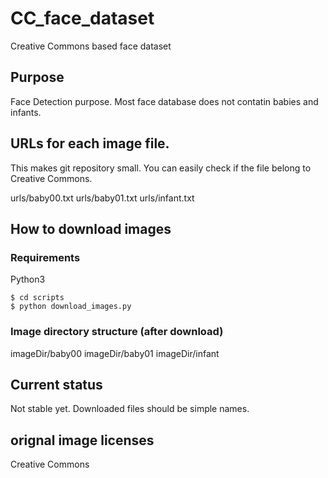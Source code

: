 # CC_face_dataset
Creative Commons based face dataset

## Purpose
Face Detection purpose.
Most face database does not contatin babies and infants.


## URLs for each image file.
This makes git repository small.
You can easily check if the file belong to Creative Commons.

urls/baby00.txt
urls/baby01.txt
urls/infant.txt

## How to download images

### Requirements
Python3

```
$ cd scripts
$ python download_images.py
```

### Image directory structure (after download)
imageDir/baby00
imageDir/baby01
imageDir/infant


## Current status
Not stable yet.
Downloaded files should be simple names.


## orignal image licenses
Creative Commons
